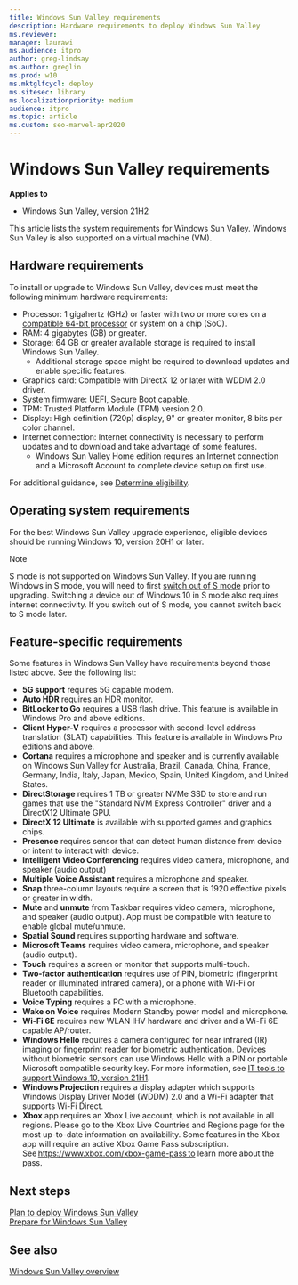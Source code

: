```yaml
---
title: Windows Sun Valley requirements
description: Hardware requirements to deploy Windows Sun Valley
ms.reviewer: 
manager: laurawi
ms.audience: itpro
author: greg-lindsay
ms.author: greglin
ms.prod: w10
ms.mktglfcycl: deploy
ms.sitesec: library
ms.localizationpriority: medium
audience: itpro
ms.topic: article
ms.custom: seo-marvel-apr2020
---
```


# Windows Sun Valley requirements

**Applies to**

-   Windows Sun Valley, version 21H2

This article lists the system requirements for Windows Sun Valley. Windows Sun Valley is also supported on a virtual machine (VM). 

## Hardware requirements

To install or upgrade to Windows Sun Valley, devices must meet the following minimum hardware requirements:
 
- Processor: 1 gigahertz (GHz) or faster with two or more cores on a [compatible 64-bit processor](https://aka.ms/CPUlist) or system on a chip (SoC).
- RAM: 4 gigabytes (GB) or greater.
- Storage: 64 GB or greater available storage is required to install Windows Sun Valley.
  - Additional storage space might be required to download updates and enable specific features.
- Graphics card: Compatible with DirectX 12 or later with WDDM 2.0 driver.
- System firmware: UEFI, Secure Boot capable.
- TPM: Trusted Platform Module (TPM) version 2.0.
- Display: High definition (720p) display, 9" or greater monitor, 8 bits per color channel.
- Internet connection: Internet connectivity is necessary to perform updates and to download and take advantage of some features. 
  - Windows Sun Valley Home edition requires an Internet connection and a Microsoft Account to complete device setup on first use.

For additional guidance, see [Determine eligibility](windows-sv-plan.md#determine-eligibility).

## Operating system requirements

For the best Windows Sun Valley upgrade experience, eligible devices should be running Windows 10, version 20H1 or later.

> [!NOTE]
> S mode is not supported on Windows Sun Valley.
> If you are running Windows in S mode, you will need to first [switch out of S mode](/windows/deployment/windows-10-pro-in-s-mode) prior to upgrading. Switching a device out of Windows 10 in S mode also requires internet connectivity. If you switch out of S mode, you cannot switch back to S mode later.

## Feature-specific requirements

Some features in Windows Sun Valley have requirements beyond those listed above. See the following list: 

- **5G support** requires 5G capable modem.
- **Auto HDR** requires an HDR monitor.
- **BitLocker to Go** requires a USB flash drive. This feature is available in Windows Pro and above editions. 
- **Client Hyper-V** requires a processor with second-level address translation (SLAT) capabilities. This feature is available in Windows Pro editions and above. 
- **Cortana** requires a microphone and speaker and is currently available on Windows Sun Valley for Australia, Brazil, Canada, China, France, Germany, India, Italy, Japan, Mexico, Spain, United Kingdom, and United States.
- **DirectStorage** requires 1 TB or greater NVMe SSD to store and run games that use the "Standard NVM Express Controller" driver and a DirectX12 Ultimate GPU.
- **DirectX 12 Ultimate** is available with supported games and graphics chips.
- **Presence** requires sensor that can detect human distance from device or intent to interact with device.
- **Intelligent Video Conferencing** requires video camera, microphone, and speaker (audio output) 
- **Multiple Voice Assistant** requires a microphone and speaker.
- **Snap** three-column layouts require a screen that is 1920 effective pixels or greater in width.
- **Mute** and **unmute** from Taskbar requires video camera, microphone, and speaker (audio output). App must be compatible with feature to enable global mute/unmute.
- **Spatial Sound** requires supporting hardware and software.
- **Microsoft Teams** requires video camera, microphone, and speaker (audio output).
- **Touch** requires a screen or monitor that supports multi-touch.
- **Two-factor authentication** requires use of PIN, biometric (fingerprint reader or illuminated infrared camera), or a phone with Wi-Fi or Bluetooth capabilities.
- **Voice Typing** requires a PC with a microphone.
- **Wake on Voice** requires Modern Standby power model and microphone.
- **Wi-Fi 6E** requires new WLAN IHV hardware and driver and a Wi-Fi 6E capable AP/router.
- **Windows Hello** requires a camera configured for near infrared (IR) imaging or fingerprint reader for biometric authentication. Devices without biometric sensors can use Windows Hello with a PIN or portable Microsoft compatible security key. For more information, see [IT tools to support Windows 10, version 21H1](https://techcommunity.microsoft.com/t5/windows-it-pro-blog/it-tools-to-support-windows-10-version-21h1/ba-p/2365103).
- **Windows Projection** requires a display adapter which supports Windows Display Driver Model (WDDM) 2.0 and a Wi-Fi adapter that supports Wi-Fi Direct.
- **Xbox** app requires an Xbox Live account, which is not available in all regions. Please go to the Xbox Live Countries and Regions page for the most up-to-date information on availability. Some features in the Xbox app will require an active Xbox Game Pass subscription. See https://www.xbox.com/xbox-game-pass to learn more about the pass.  


## Next steps

[Plan to deploy Windows Sun Valley](windows-sv-plan.md)<br>
[Prepare for Windows Sun Valley](windows-sv-prepare.md)

## See also

[Windows Sun Valley overview](windows-sv.md)

